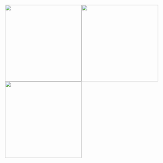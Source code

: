 
<img src="https://user-images.githubusercontent.com/47160014/166567168-5eb4f601-860c-46c1-9134-91584828b69f.png" width="250"/><img src="https://user-images.githubusercontent.com/47160014/168449056-d9763fa1-f4e9-4d09-95b6-135724beebc1.png" width="250"/><img src="https://user-images.githubusercontent.com/47160014/168449086-c9b52377-0c1b-4b77-9c19-ecaa40fd01b0.png" width="250"/>
